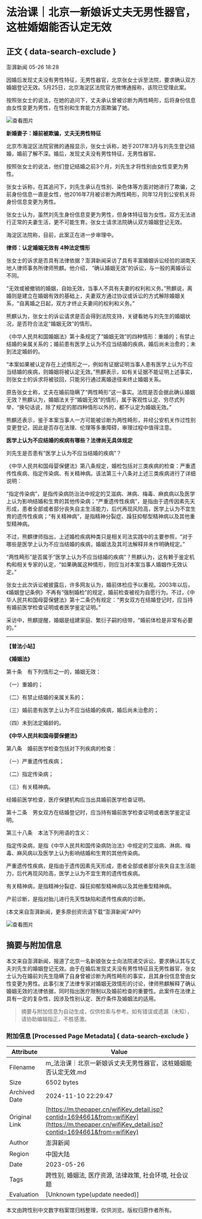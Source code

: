 # 法治课｜北京一新娘诉丈夫无男性器官，这桩婚姻能否认定无效

## 正文 { data-search-exclude }


澎湃新闻 05-26 18:28

因婚后发现丈夫没有男性特征，无男性器官，北京张女士诉至法院，要求确认双方婚姻登记无效。5月25日，北京海淀区法院官方微博通报称，该院已受理此案。

按照张女士的说法，在她的追问下，丈夫承认曾被诊断为两性畸形，后将身份信息由女性变更为男性，在性别和生育能力方面欺骗了她。

![查看图片](http://image.thepaper.cn/www/image/5/778/608.jpg)

**新婚妻子：婚前被欺骗，丈夫无男性特征**

北京市海淀区法院官微的通报显示，张女士诉称，她于2017年3月与刘先生登记结婚，婚前了解不深。婚后，发现丈夫没有男性特征，无男性器官。

按照张女士的说法，他们登记结婚之前3个月，刘先生才将性别由女性变更为男性。

张女士诉称，在其追问下，刘先生承认在性别、染色体等方面对她进行了欺骗，之前身份信息一直是女性，他2016年7月被诊断为两性畸形，同年12月到公安机关将身份信息变更为男性。

张女士认为，虽然刘先生身份信息变更为男性，但身体特征皆为女性。双方无法进行正常的夫妻生活，更不可能生育。张女士请求法院确认双方婚姻登记无效。

海淀区法院称，目前，此案正在进一步审理中。

**律师：认定婚姻无效有 4种法定情形**

张女士的诉求是否具有法律依据？澎湃新闻采访了具有丰富婚姻诉讼经验的湖南天地人律师事务所律师熊麒。他介绍， “确认婚姻无效”的诉讼，与一般的离婚诉讼不同。

“无效或被撤销的婚姻，自始无效，当事人不具有夫妻的权利和义务。”熊麒说，离婚则是建立在婚姻有效的基础上，夫妻双方通过协议或诉讼的方式解除婚姻关系，“自离婚之日起，双方才终止夫妻间的权利和义务。”

熊麒认为，张女士的诉讼请求是否会得到法院支持，关键看她与刘先生的婚姻状况，是否符合法定“婚姻无效”的情形。

《中华人民共和国婚姻法》第十条规定了“婚姻无效”的四种情形：重婚的；有禁止结婚的亲属关系的；婚前患有医学上认为不应当结婚的疾病，婚后尚未治愈的；未到法定婚龄的。

“本案如果被认定存在上述情形之一，例如有证据证明当事人患有医学上认为不应当结婚的疾病，则婚姻将被认定无效。”熊麒表示，如有关证据不能证明上述事实，则张女士的诉求将被驳回，只能另行通过离婚途径来终止婚姻关系。

原告张女士称，丈夫在婚前隐瞒了“两性畸形”这一事实。法院是否会据此确认婚姻无效？熊麒认为，婚姻法关于“婚姻无效”的情形，属于客观性认定、穷尽式列举，“换句话说，除了规定的那四种情形以外的，都不认定为婚姻无效。”

熊麒还表示，鉴于本案当事人一方可能被诊断为两性畸形，并经公安机关作过性别变更登记，因此是否存在法理、伦理等多重障碍，审理过程中值得注意。

**医学上认为不应结婚的疾病有哪些？法律尚无具体规定**

刘先生是否患有“医学上认为不应当结婚的疾病”？

《中华人民共和国母婴保健法》第八条规定，婚检包括对三类疾病的检查：严重遗传性疾病、指定传染病、有关精神病。该法第三十八条对上述三类疾病进行了详细说明：

“指定传染病”，是指传染病防治法中规定的艾滋病、淋病、梅毒、麻疯病以及医学上认为影响结婚和生育的其他传染病；“严重遗传性疾病”，是指由于遗传因素先天形成，患者全部或者部分丧失自主生活能力，后代再现风险高，医学上认为不宜生育的遗传性疾病；“有关精神病”，是指精神分裂症、躁狂抑郁型精神病以及其他重型精神病。

不过，熊麒律师指出，上述婚检疾病种类只是相关司法实践中的主要参照，“对于哪些是医学上认为不应当结婚的疾病，婚姻法及其司法解释并未作明确规定。”

“两性畸形”是否属于“医学上认为不应当结婚的疾病”？熊麒认为，这有赖于鉴定机构和相关专家的认定，“如果确属这种情形，则应当对本案当事人婚姻作无效认定。”

张女士此次诉讼被披露后，许多网友认为，婚前体检应予以重视。2003年以后，《婚姻登记条例》不再有“强制婚检”的规定，婚前检查被视为自愿行为。不过，《中华人民共和国母婴保健法》第十二条仍有规定：“男女双方在结婚登记时，应当持有婚前医学检查证明或者医学鉴定证明。”

采访中，熊麒提醒，婚姻是组建家庭、繁衍子嗣的纽带，“婚前体检是非常有必要的。”

---

**【普法小站】**

**《婚姻法》**

第十条　有下列情形之一的，婚姻无效：

（一）重婚的；

（二）有禁止结婚的亲属关系的；

（三）婚前患有医学上认为不应当结婚的疾病，婚后尚未治愈的；

（四）未到法定婚龄的。

**《中华人民共和国母婴保健法》**

第八条　婚前医学检查包括对下列疾病的检查：

（一）严重遗传性疾病；

（二）指定传染病；

（三）有关精神病。

经婚前医学检查，医疗保健机构应当出具婚前医学检查证明。

第十二条　男女双方在结婚登记时，应当持有婚前医学检查证明或者医学鉴定证明。

第三十八条　本法下列用语的含义：

指定传染病，是指《中华人民共和国传染病防治法》中规定的艾滋病、淋病、梅毒、麻风病以及医学上认为影响结婚和生育的其他传染病。

严重遗传性疾病，是指由于遗传因素先天形成，患者全部或者部分丧失自主生活能力，后代再现风险高，医学上认为不宜生育的遗传性疾病。

有关精神病，是指精神分裂症、躁狂抑郁型精神病以及其他重型精神病。

产前诊断，是指对胎儿进行先天性缺陷和遗传性疾病的诊断。

(本文来自澎湃新闻，更多原创资讯请下载“澎湃新闻”APP)

![查看图片](http://image.thepaper.cn/www/image/5/778/608.jpg)

## 摘要与附加信息

<!-- tcd_abstract -->
本文来自澎湃新闻，报道了北京一名新娘张女士向法院递交诉讼，要求确认其与丈夫刘先生的婚姻登记无效。由于在婚后发现丈夫没有男性特征且无男性器官，张女士认为在婚前刘先生隐瞒了自身曾被诊断为两性畸形的事实，且其身份信息曾由女性变更为男性。此事引发了法律专家对婚姻无效情形的讨论，律师熊麒解释了确认婚姻无效的法律依据，同时指出医疗限制以及婚前检查的重要性。此案件在法律上具有一定的复杂性，因涉及性别认定、医疗条件及婚姻法的适用。
<!-- tcd_abstract_end -->

> 摘要与附加信息为自动生成，仅供检索与参考。如有错误或遗漏（未知），请协助编辑指正，不胜感激。

### 附加信息 [Processed Page Metadata] { data-search-exclude }

| Attribute       | Value                                  |
|-----------------|----------------------------------------|
| Filename        | m_法治课｜北京一新娘诉丈夫无男性器官，这桩婚姻能否认定无效.md                             |
| Size            | 6502 bytes                           |
| Archived Date   | 2024-11-10 22:29:47                             |
| Original Link   | [https://m.thepaper.cn/wifiKey_detail.jsp?contid=1694661&from=wifiKey](https://m.thepaper.cn/wifiKey_detail.jsp?contid=1694661&from=wifiKey)                       |
| Author          | 澎湃新闻                               |
| Region          | 中国大陆                               |
| Date            | 2023-05-26                                 |
| Tags            | 跨性别, 婚姻法, 医疗资源, 法律政策, 社会环境, 社会议题                                 |
| Evaluation            | [Unknown type(update needed)]                                 |
<!-- tcd_table_end -->

本文由跨性别中文数字档案馆归档整理，仅供浏览。版权归原作者所有。
